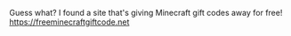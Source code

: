 Guess what? I found a site that's giving Minecraft gift codes away for free! https://freeminecraftgiftcode.net
